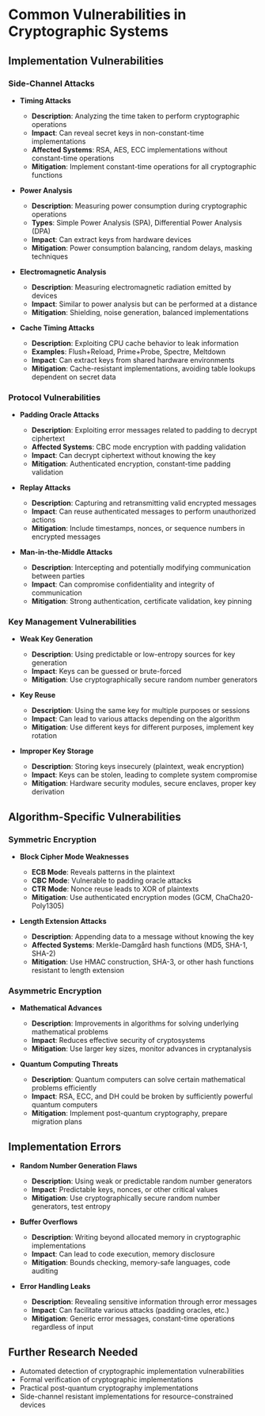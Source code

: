 # Common Vulnerabilities in Cryptographic Systems

## Implementation Vulnerabilities

### Side-Channel Attacks
- **Timing Attacks**
  - **Description**: Analyzing the time taken to perform cryptographic operations
  - **Impact**: Can reveal secret keys in non-constant-time implementations
  - **Affected Systems**: RSA, AES, ECC implementations without constant-time operations
  - **Mitigation**: Implement constant-time operations for all cryptographic functions

- **Power Analysis**
  - **Description**: Measuring power consumption during cryptographic operations
  - **Types**: Simple Power Analysis (SPA), Differential Power Analysis (DPA)
  - **Impact**: Can extract keys from hardware devices
  - **Mitigation**: Power consumption balancing, random delays, masking techniques

- **Electromagnetic Analysis**
  - **Description**: Measuring electromagnetic radiation emitted by devices
  - **Impact**: Similar to power analysis but can be performed at a distance
  - **Mitigation**: Shielding, noise generation, balanced implementations

- **Cache Timing Attacks**
  - **Description**: Exploiting CPU cache behavior to leak information
  - **Examples**: Flush+Reload, Prime+Probe, Spectre, Meltdown
  - **Impact**: Can extract keys from shared hardware environments
  - **Mitigation**: Cache-resistant implementations, avoiding table lookups dependent on secret data

### Protocol Vulnerabilities

- **Padding Oracle Attacks**
  - **Description**: Exploiting error messages related to padding to decrypt ciphertext
  - **Affected Systems**: CBC mode encryption with padding validation
  - **Impact**: Can decrypt ciphertext without knowing the key
  - **Mitigation**: Authenticated encryption, constant-time padding validation

- **Replay Attacks**
  - **Description**: Capturing and retransmitting valid encrypted messages
  - **Impact**: Can reuse authenticated messages to perform unauthorized actions
  - **Mitigation**: Include timestamps, nonces, or sequence numbers in encrypted messages

- **Man-in-the-Middle Attacks**
  - **Description**: Intercepting and potentially modifying communication between parties
  - **Impact**: Can compromise confidentiality and integrity of communication
  - **Mitigation**: Strong authentication, certificate validation, key pinning

### Key Management Vulnerabilities

- **Weak Key Generation**
  - **Description**: Using predictable or low-entropy sources for key generation
  - **Impact**: Keys can be guessed or brute-forced
  - **Mitigation**: Use cryptographically secure random number generators

- **Key Reuse**
  - **Description**: Using the same key for multiple purposes or sessions
  - **Impact**: Can lead to various attacks depending on the algorithm
  - **Mitigation**: Use different keys for different purposes, implement key rotation

- **Improper Key Storage**
  - **Description**: Storing keys insecurely (plaintext, weak encryption)
  - **Impact**: Keys can be stolen, leading to complete system compromise
  - **Mitigation**: Hardware security modules, secure enclaves, proper key derivation

## Algorithm-Specific Vulnerabilities

### Symmetric Encryption

- **Block Cipher Mode Weaknesses**
  - **ECB Mode**: Reveals patterns in the plaintext
  - **CBC Mode**: Vulnerable to padding oracle attacks
  - **CTR Mode**: Nonce reuse leads to XOR of plaintexts
  - **Mitigation**: Use authenticated encryption modes (GCM, ChaCha20-Poly1305)

- **Length Extension Attacks**
  - **Description**: Appending data to a message without knowing the key
  - **Affected Systems**: Merkle-Damgård hash functions (MD5, SHA-1, SHA-2)
  - **Mitigation**: Use HMAC construction, SHA-3, or other hash functions resistant to length extension

### Asymmetric Encryption

- **Mathematical Advances**
  - **Description**: Improvements in algorithms for solving underlying mathematical problems
  - **Impact**: Reduces effective security of cryptosystems
  - **Mitigation**: Use larger key sizes, monitor advances in cryptanalysis

- **Quantum Computing Threats**
  - **Description**: Quantum computers can solve certain mathematical problems efficiently
  - **Impact**: RSA, ECC, and DH could be broken by sufficiently powerful quantum computers
  - **Mitigation**: Implement post-quantum cryptography, prepare migration plans

## Implementation Errors

- **Random Number Generation Flaws**
  - **Description**: Using weak or predictable random number generators
  - **Impact**: Predictable keys, nonces, or other critical values
  - **Mitigation**: Use cryptographically secure random number generators, test entropy

- **Buffer Overflows**
  - **Description**: Writing beyond allocated memory in cryptographic implementations
  - **Impact**: Can lead to code execution, memory disclosure
  - **Mitigation**: Bounds checking, memory-safe languages, code auditing

- **Error Handling Leaks**
  - **Description**: Revealing sensitive information through error messages
  - **Impact**: Can facilitate various attacks (padding oracles, etc.)
  - **Mitigation**: Generic error messages, constant-time operations regardless of input

## Further Research Needed
- Automated detection of cryptographic implementation vulnerabilities
- Formal verification of cryptographic implementations
- Practical post-quantum cryptography implementations
- Side-channel resistant implementations for resource-constrained devices
